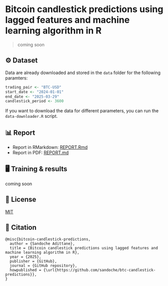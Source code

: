 # Bitcoin candlestick predictions using lagged features and machine learning algorithm in R

> coming soon

## ⚙️ Dataset

Data are already downloaded and stored in the `data` folder for the following paramters:
```R
trading_pair <- "BTC-USD"
start_date <- "2024-01-01"
end_date <- "2025-03-29"
candlestick_period <- 3600
```

If you want to download the data for different parameters, you can run the `data-downloader.R` script.

## 📊 Report

- Report in RMarkdown: [REPORT.Rmd](REPORT.Rmd)
- Report in PDF: [REPORT.md](REPORT.pdf)

## 🖥️ Training & results

coming soon

## 📄 License

[MIT](LICENSE)

## 📖 Citation
```
@misc{bitcoin-candlestick-predictions,
  author = {Sandoche Adittane},
  title = {Bitcoin candlestick predictions using lagged features and machine learning algorithm in R},
  year = {2025},
  publisher = {GitHub},
  journal = {GitHub repository},
  howpublished = {\url{https://github.com/sandoche/btc-candlestick-predictions}},
}
```